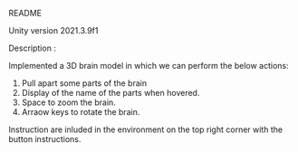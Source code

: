 README

Unity version  2021.3.9f1

Description :

Implemented a 3D brain model in which we can perform the below actions:

1. Pull apart some parts of the brain
2. Display of the name of the parts when hovered.
3. Space to zoom the brain.
4. Arraow keys to rotate the brain.


Instruction are inluded in the environment on the top right corner with the button instructions.



